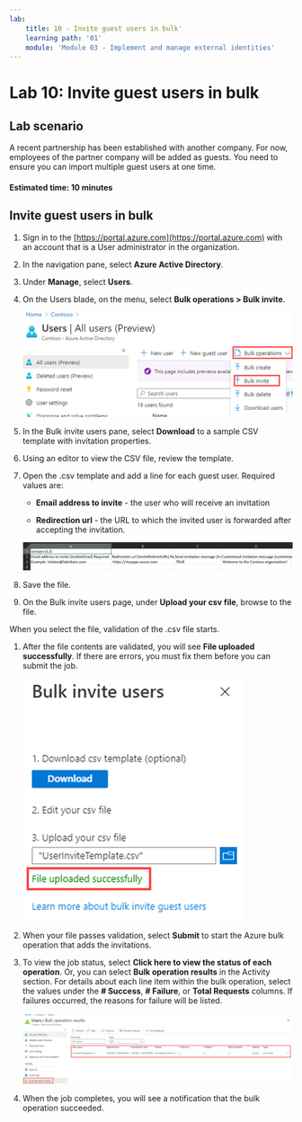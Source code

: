 ```yaml
---
lab:
    title: 10 - Invite guest users in bulk'
    learning path: '01'
    module: 'Module 03 - Implement and manage external identities'
---
```


# Lab 10: Invite guest users in bulk

## Lab scenario

A recent partnership has been established with another company. For now, employees of the partner company will be added as guests. You need to ensure you can import multiple guest users at one time.

#### Estimated time: 10 minutes

## Invite guest users in bulk

1. Sign in to the [https://portal.azure.com](https://portal.azure.com) with an account that is a User administrator in the organization.

1. In the navigation pane, select **Azure Active Directory**.

1. Under **Manage**, select **Users**.

1. On the Users blade, on the menu, select **Bulk operations > Bulk invite**.

     ![Screen image displaying the All user page with the Bulk operations and Bulk invite menu options highlighted](./media/lp1-mod3-bulk-invite-option.png)

1. In the Bulk invite users pane, select **Download** to a sample CSV template with invitation properties.

1. Using an editor to view the CSV file, review the template.

1. Open the .csv template and add a line for each guest user. Required values are:

    - **Email address to invite** - the user who will receive an invitation

    - **Redirection url** - the URL to which the invited user is forwarded after accepting the invitation.

    ![Screen image displaying the example bulk invite guests template CSV](./media/lp1-mod3-template-csv.png)

1. Save the file.

1. On the Bulk invite users page, under **Upload your csv file**, browse to the file.

When you select the file, validation of the .csv file starts.

1. After the file contents are validated, you will see **File uploaded successfully**. If there are errors, you must fix them before you can submit the job.

    ![Screen image displaying Bulk invite users with File uploaded successfully message highlighted](./media/lp1-mod3-bulk-invite-users-upload-csv.png)

1. When your file passes validation, select **Submit** to start the Azure bulk operation that adds the invitations.

1. To view the job status, select **Click here to view the status of each operation**. Or, you can select **Bulk operation results** in the Activity section. For details about each line item within the bulk operation, select the values under the **# Success**, **# Failure**, or **Total Requests** columns. If failures occurred, the reasons for failure will be listed.

    ![Screen image displaying the results of a bulk operation](./media/lp1-mod3-bulk-operations-results.png)

1. When the job completes, you will see a notification that the bulk operation succeeded.
